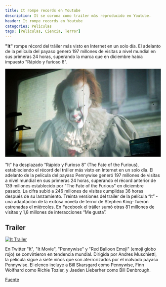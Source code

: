 ```yaml
---
title: It rompe records en Youtube
description: It se corona como trailer más reproducido en Youtube.
header: It rompe records en Youtube
categories: Peliculas
tags: [Peliculas, Ciencia, Terror]
---
```


**"It"** rompe récord del tráiler más visto en Internet en un solo día.
El adelanto de la película del payaso generó 197 millones de visitas a 
nivel mundial en sus primeras 24 horas, superando la marca que en diciembre había impuesto "Rápido y furioso 8".

![IT](../img/it_payaso.png "IT")

"It" ha desplazado  “Rápido y Furioso 8” (The Fate of the Furious), 
estableciendo el récord del tráiler más visto en Internet en un solo día.
El adelanto de la película del payaso Pennywise generó 197 millones 
de visitas a nivel mundial en sus primeras 24 horas, superando el récord 
anterior de 139 millones establecido por "The Fate of the Furious" en diciembre pasado.
La cifra subió a 246 millones de visitas cumplidas 36 horas después de su lanzamiento.
Treinta versiones del trailer de la película “It” -una adaptación de la exitosa novela de terror de Stephen King- fueron estrenadas el miércoles.
En Facebook el tráiler sumó otras 81 millones de visitas y 1,8 millones de interacciones “Me gusta”.

## Trailer 

[![It Trailer](https://img.youtube.com/vi/fP4BBZ76DGg/0.jpg)](https://www.youtube.com/watch?v=fP4BBZ76DGg)

En Twitter "It", "It Movie", "Pennywise" y "Red Balloon Emoji" 
(emoji globo rojo) se convirtieron en tendencia mundial.
Dirigida por Andres Muschietti, la película sigue a siete niños que 
son aterrorizados por el malvado payaso Pennywise.
El elenco incluye a Bill Skarsgard como Pennywise, 
Finn Wolfhard como Richie Tozier, y Jaeden Lieberher como Bill Denbrough. 

[Fuente](http://www.t13.cl/noticia/tendencias/it-rompe-record-del-trailer-mas-visto-internet-solo-dia "Fuente")
